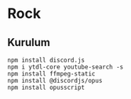 # Rock
## Kurulum
```
npm install discord.js
npm i ytdl-core youtube-search -s
npm install ffmpeg-static
npm install @discordjs/opus
npm install opusscript
```

